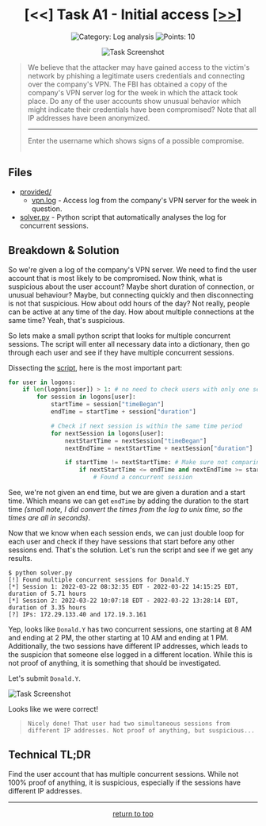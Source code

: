 <!-- HEADER -->
<div align="center">

# [<<] Task A1 - Initial access [\[>>\]](../TaskA2/)
![Category: Log analysis](https://img.shields.io/badge/Category-Log_analysis-informational?style=flat-square)
![Points: 10](https://img.shields.io/badge/Points-10-43853D?style=flat-square)

![Task Screenshot](https://i.imgur.com/3TvlTOy.png)

</div>

<!-- DESCRIPTION -->
> We believe that the attacker may have gained access to the victim's network by phishing a legitimate users credentials and connecting over the company's VPN. The FBI has obtained a copy of the company's VPN server log for the week in which the attack took place. Do any of the user accounts show unusual behavior which might indicate their credentials have been compromised?
Note that all IP addresses have been anonymized.
> 
> ---
> 
> Enter the username which shows signs of a possible compromise.
> ```
> ```

## Files
* [provided/](provided/)
	- [vpn.log](provided/vpn.log) - Access log from the company's VPN server for the week in question.
* [solver.py](solver.py) - Python script that automatically analyses the log for concurrent sessions.

<!-- BREAKDOWN & SOLUTION -->
## Breakdown & Solution

So we're given a log of the company's VPN server. We need to find the user account that is most likely to be compromised. Now think, what is suspicious about the user account? Maybe short duration of connection, or unusual behaviour? Maybe, but connecting quickly and then disconnecting is not that suspicious. How about odd hours of the day? Not really, people can be active at any time of the day. How about multiple connections at the same time? Yeah, that's suspicious.

So lets make a small python script that looks for multiple concurrent sessions. The script will enter all necessary data into a dictionary, then go through each user and see if they have multiple concurrent sessions. 

Dissecting the [script](solver.py), here is the most important part:
```py
for user in logons:
	if len(logons[user]) > 1: # no need to check users with only one session
		for session in logons[user]:
			startTime = session["timeBegan"]
			endTime = startTime + session["duration"]

			# Check if next session is within the same time period
			for nextSession in logons[user]:
				nextStartTime = nextSession["timeBegan"]
				nextEndTime = nextStartTime + nextSession["duration"]

				if startTime != nextStartTime: # Make sure not comparing the same session
					if nextStartTime <= endTime and nextEndTime >= startTime: # Check if next session is within the same time period
						# Found a concurrent session
```

See, we're not given an end time, but we are given a duration and a start time. Which means we can get `endTime` by adding the duration to the start time *(small note, I did convert the times from the log to unix time, so the times are all in seconds)*.

Now that we know when each session ends, we can just double loop for each user and check if they have sessions that start before any other sessions end. That's the solution. Let's run the script and see if we get any results.

```
$ python solver.py 
[!] Found multiple concurrent sessions for Donald.Y
[*] Session 1: 2022-03-22 08:32:35 EDT - 2022-03-22 14:15:25 EDT, duration of 5.71 hours
[*] Session 2: 2022-03-22 10:07:18 EDT - 2022-03-22 13:28:14 EDT, duration of 3.35 hours
[?] IPs: 172.29.133.40 and 172.19.3.161
```

Yep, looks like `Donald.Y` has two concurrent sessions, one starting at 8 AM and ending at 2 PM, the other starting at 10 AM and ending at 1 PM. Additionally, the two sessions have different IP addresses, which leads to the suspicion that someone else logged in a different location. While this is not proof of anything, it is something that should be investigated.

Let's submit `Donald.Y`.

![Task Screenshot](https://i.imgur.com/Gch59xt.png)

Looks like we were correct!

> ```
> Nicely done! That user had two simultaneous sessions from different IP addresses. Not proof of anything, but suspicious...
> ```

<!-- TL;DR -->
## Technical TL;DR
Find the user account that has multiple concurrent sessions. While not 100% proof of anything, it is suspicious, especially if the sessions have different IP addresses.

---

<div align="center">

[return to top](#top)

</div>